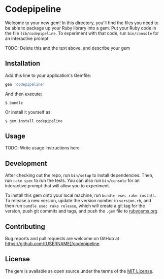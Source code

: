 # Codepipeline

Welcome to your new gem! In this directory, you'll find the files you need to be able to package up your Ruby library into a gem. Put your Ruby code in the file `lib/codepipeline`. To experiment with that code, run `bin/console` for an interactive prompt.

TODO: Delete this and the text above, and describe your gem

## Installation

Add this line to your application's Gemfile:

```ruby
gem 'codepipeline'
```

And then execute:

    $ bundle

Or install it yourself as:

    $ gem install codepipeline

## Usage

TODO: Write usage instructions here

## Development

After checking out the repo, run `bin/setup` to install dependencies. Then, run `rake spec` to run the tests. You can also run `bin/console` for an interactive prompt that will allow you to experiment.

To install this gem onto your local machine, run `bundle exec rake install`. To release a new version, update the version number in `version.rb`, and then run `bundle exec rake release`, which will create a git tag for the version, push git commits and tags, and push the `.gem` file to [rubygems.org](https://rubygems.org).

## Contributing

Bug reports and pull requests are welcome on GitHub at https://github.com/[USERNAME]/codepipeline.

## License

The gem is available as open source under the terms of the [MIT License](https://opensource.org/licenses/MIT).
